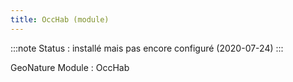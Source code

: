 ```yaml
---
title: OccHab (module)
---
```

:::note
Status : installé mais pas encore configuré (2020-07-24)
:::

GeoNature Module : OccHab
